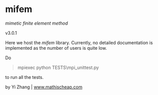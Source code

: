 # mifem
*mimetic finite element method*

v3.0.1

Here we host the *mifem* library. Currently, no detailed documentation
is implemented as the number of users is quite low. 


Do
> mpiexec python TESTS\mpi_unittest.py

to run all the tests.




by Yi Zhang | www.mathischeap.com



